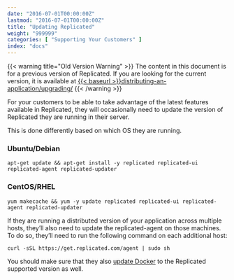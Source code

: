 ```yaml
---
date: "2016-07-01T00:00:00Z"
lastmod: "2016-07-01T00:00:00Z"
title: "Updating Replicated"
weight: "999999"
categories: [ "Supporting Your Customers" ]
index: "docs"
---
```


{{< warning title="Old Version Warning" >}}
The content in this document is for a previous version of Replicated. If you are looking
for the current version, it is available at
<a href="{{< baseurl >}}docs/distributing-an-application/upgrading/">{{< baseurl >}}distributing-an-application/upgrading/</a>
{{< /warning >}}

For your customers to be able to take advantage of the latest features available in
Replicated, they will occasionally need to update the version of Replicated they are
running in their server.

This is done differently based on which OS they are running.

### Ubuntu/Debian
```shell
apt-get update && apt-get install -y replicated replicated-ui replicated-agent replicated-updater
```

### CentOS/RHEL
```shell
yum makecache && yum -y update replicated replicated-ui replicated-agent replicated-updater
```

If they are running a distributed version of your application across multiple hosts, they’ll also need to update the replicated-agent on those machines. To do so, they’ll need to run the following command on each additional host:

```shell
curl -sSL https://get.replicated.com/agent | sudo sh
```

You should make sure that they also [update Docker](https://docs.docker.com/engine/installation/)
to the Replicated supported version as well.
